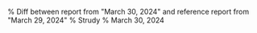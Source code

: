 % Diff between report from "March 30, 2024" and reference report from "March 29, 2024"
% Strudy
% March 30, 2024


